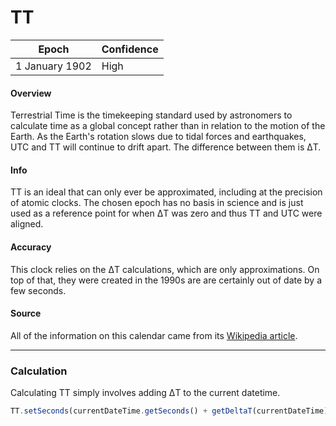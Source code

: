 # TT

| Epoch          | Confidence |
| -------------- | ---------- |
| 1 January 1902 | High       |

#### Overview

Terrestrial Time is the timekeeping standard used by astronomers to calculate time as a global concept rather than in relation to the motion of the Earth. As the Earth's rotation slows due to tidal forces and earthquakes, UTC and TT will continue to drift apart. The difference between them is ΔT.

#### Info

TT is an ideal that can only ever be approximated, including at the precision of atomic clocks. The chosen epoch has no basis in science and is just used as a reference point for when ΔT was zero and thus TT and UTC were aligned.

#### Accuracy

This clock relies on the ΔT calculations, which are only approximations. On top of that, they were created in the 1990s are are certainly out of date by a few seconds.

#### Source

All of the information on this calendar came from its <a href="https://en.wikipedia.org/wiki/Terrestrial_Time">Wikipedia article</a>.

---

### Calculation

Calculating TT simply involves adding ΔT to the current datetime.

```js
TT.setSeconds(currentDateTime.getSeconds() + getDeltaT(currentDateTime));
```
